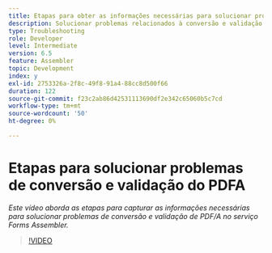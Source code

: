 ```yaml
---
title: Etapas para obter as informações necessárias para solucionar problemas de PDF/A
description: Solucionar problemas relacionados à conversão e validação do Assembler
type: Troubleshooting
role: Developer
level: Intermediate
version: 6.5
feature: Assembler
topic: Development
index: y
exl-id: 2753326a-2f8c-49f8-91a4-88cc8d500f66
duration: 122
source-git-commit: f23c2ab86d42531113690df2e342c65060b5c7cd
workflow-type: tm+mt
source-wordcount: '50'
ht-degree: 0%

---
```


# Etapas para solucionar problemas de conversão e validação do PDFA

*Este vídeo aborda as etapas para capturar as informações necessárias para solucionar problemas de conversão e validação de PDF/A no serviço Forms Assembler.*

>[!VIDEO](https://video.tv.adobe.com/v/335518?quality=12&learn=on)
